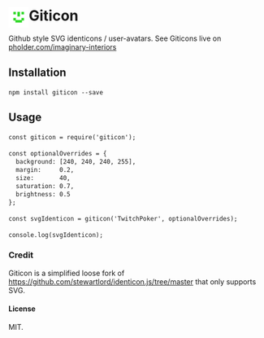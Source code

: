# <img align="left" src="https://github.com/buildbreakdo/giticon/blob/master/examples/TwitchPoker.svg" alt="TwitchPoker user avatar identicon" width="40"/> Giticon 

Github style SVG identicons / user-avatars. See Giticons live on [pholder.com/imaginary-interiors](https://pholder.com/imaginary-interiors)

## Installation
```
npm install giticon --save
```

## Usage
```
const giticon = require('giticon');

const optionalOverrides = {
  background: [240, 240, 240, 255],
  margin:     0.2,
  size:       40,
  saturation: 0.7,
  brightness: 0.5
};

const svgIdenticon = giticon('TwitchPoker', optionalOverrides);

console.log(svgIdenticon);
```

### Credit
Giticon is a simplified loose fork of https://github.com/stewartlord/identicon.js/tree/master
that only supports SVG.

#### License
MIT.
